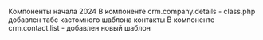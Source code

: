Компоненты начала 2024
В компоненте crm.company.details - class.php добавлен табс кастомного шаблона контакты
В компоненте crm.contact.list - добавлен новый шаблон 
